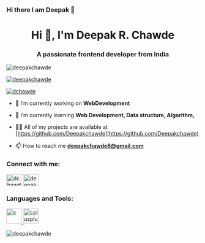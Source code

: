 ### Hi there I am Deepak  👋
<h1 align="center">Hi 👋, I'm Deepak R. Chawde</h1>
<h3 align="center">A passionate frontend developer from India</h3>

<p align="left"> <img src="https://komarev.com/ghpvc/?username=deepakchawde&label=Profile%20views&color=0e75b6&style=flat" alt="deepakchawde" /> </p>

<p align="left"> <a href="https://github.com/ryo-ma/github-profile-trophy"><img src="https://github-profile-trophy.vercel.app/?username=deepakchawde" alt="deepakchawde" /></a> </p>

<p align="left"> <a href="https://twitter.com/dchawde" target="blank"><img src="https://img.shields.io/twitter/follow/dchawde?logo=twitter&style=for-the-badge" alt="dchawde" /></a> </p>

- 🔭 I’m currently working on **WebDevelopment**

- 🌱 I’m currently learning **Web Development, Data structure, Algorithm,**

- 👨‍💻 All of my projects are available at [https://github.com/Deepakchawde](https://github.com/Deepakchawde)

- 📫 How to reach me **deepakchawde8@gmail.com**

<h3 align="left">Connect with me:</h3>
<p align="left">
<a href="https://twitter.com/dchawde" target="blank"><img align="center" src="https://cdn.jsdelivr.net/npm/simple-icons@3.0.1/icons/twitter.svg" alt="dchawde" height="30" width="40" /></a>
<a href="https://instagram.com/deepak_chawde" target="blank"><img align="center" src="https://cdn.jsdelivr.net/npm/simple-icons@3.0.1/icons/instagram.svg" alt="deepak_chawde" height="30" width="40" /></a>
</p>

<h3 align="left">Languages and Tools:</h3>
<p align="left"> <a href="https://www.cprogramming.com/" target="_blank"> <img src="https://devicons.github.io/devicon/devicon.git/icons/c/c-original.svg" alt="c" width="40" height="40"/> </a> <a href="https://www.w3schools.com/cpp/" target="_blank"> <img src="https://devicons.github.io/devicon/devicon.git/icons/cplusplus/cplusplus-original.svg" alt="cplusplus" width="40" height="40"/> </a> </p>

<p><img align="center" src="https://github-readme-stats.vercel.app/api/top-langs?username=deepakchawde&show_icons=true&locale=en&layout=compact" alt="deepakchawde" /></p>


<!--
**Deepakchawde/Deepakchawde** is a ✨ _special_ ✨ repository because its `README.md` (this file) appears on your GitHub profile.

Here are some ideas to get you started:

- 🔭 I’m currently working on ...
- 🌱 I’m currently learning ...
- 👯 I’m looking to collaborate on ...
- 🤔 I’m looking for help with ...
- 💬 Ask me about ...
- 📫 How to reach me: ...
- 😄 Pronouns: ...
- ⚡ Fun fact: ...
-->
